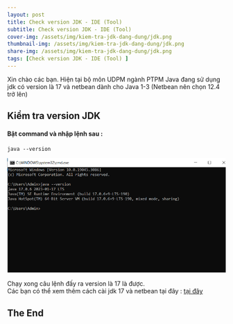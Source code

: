 ```yaml
---
layout: post
title: Check version JDK - IDE (Tool)
subtitle: Check version JDK - IDE (Tool)
cover-img: /assets/img/kiem-tra-jdk-dang-dung/jdk.png
thumbnail-img: /assets/img/kiem-tra-jdk-dang-dung/jdk.png
share-img: /assets/img/kiem-tra-jdk-dang-dung/jdk.png
tags: [Check version JDK - IDE (Tool) ]
---
```


Xin chào các bạn. Hiện tại bộ môn UDPM ngành PTPM Java đang sử dụng jdk
có version là 17 và netbean dành cho Java 1-3 (Netbean nên chọn 12.4 trở lên)
## Kiểm tra version JDK
####  Bật command và nhập lệnh sau :
``` 
java --version
```

![img.png](../assets/img/kiem-tra-jdk-dang-dung/cmd.png)

Chạy xong câu lệnh đấy ra version là 17 là được.
<br/>
Các bạn có thể xem thêm cách cài jdk 17 và netbean tại đây : [tại đây](https://youtu.be/3JiWOF-KM5c)

## The End